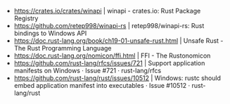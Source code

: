 - https://crates.io/crates/winapi | winapi - crates.io: Rust Package Registry
- https://github.com/retep998/winapi-rs | retep998/winapi-rs: Rust bindings to Windows API
- https://doc.rust-lang.org/book/ch19-01-unsafe-rust.html | Unsafe Rust - The Rust Programming Language
- https://doc.rust-lang.org/nomicon/ffi.html | FFI - The Rustonomicon
- https://github.com/rust-lang/rfcs/issues/721 | Support application manifests on Windows · Issue #721 · rust-lang/rfcs
- https://github.com/rust-lang/rust/issues/10512 | Windows: rustc should embed application manifest into executables · Issue #10512 · rust-lang/rust
